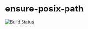 # ensure-posix-path

[![Build Status](https://travis-ci.org/stefanpenner/ensure-posix-path.svg)](https://travis-ci.org/stefanpenner/ensure-posix-path)
